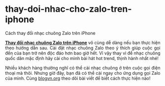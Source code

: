 # thay-doi-nhac-cho-zalo-tren-iphone
Cách thay đổi nhạc chuông Zalo trên iPhone
<p style="text-align: justify;"><a href="https://blogvn.org/cach-thay-doi-nhac-chuong-zalo-tren-iphone.html"><strong>Thay đổi nhạc chuông Zalo trên iPhone</strong></a> vô cùng dễ dàng nếu bạn thực hiện theo hướng dẫn sau. Cài đặt nhạc chuông Zalo theo ý thích giúp cuộc gọi đến của bạn trở nên độc đáo hơn bao giờ hết. Vì vậy thay vì để nhạc chuông quốc dân mặc định hãy cài cho mình bài hát hot trend, thịnh hành nhất nhé!</p>
<p style="text-align: justify;">Nhiều khách hàng thường nghĩ có thể cài nhạc chuông ở trên cuộc gọi điện thoại mà thôi. Nhưng giờ đây, bạn đã có thể cài ngay cho ứng dụng gọi Zalo của mình. Cùng <a href="http://blogvn.org" target="_blank" rel="noopener">blogvn.org</a> theo dõi bài viết để biết cách thực hiện nào!</p>

